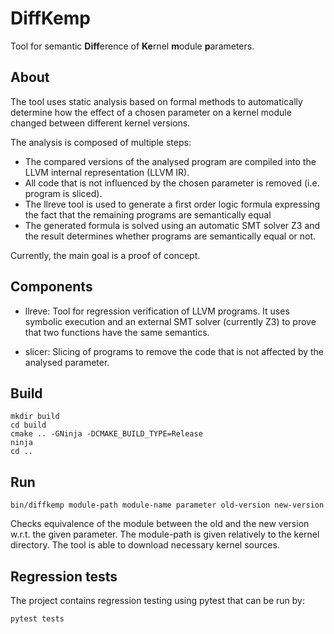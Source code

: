 # DiffKemp

Tool for semantic **Diff**erence of **Ke**rnel **m**odule **p**arameters.

## About
The tool uses static analysis based on formal methods to automatically determine
how the effect of a chosen parameter on a kernel module changed between
different kernel versions.

The analysis is composed of multiple steps:
* The compared versions of the analysed program are compiled into the LLVM
  internal representation (LLVM IR). 
* All code that is not influenced by the chosen parameter is removed (i.e.
  program is sliced). 
* The llreve tool is used to generate a first order logic formula expressing the
  fact that the remaining programs are semantically equal
* The generated formula is solved using an automatic SMT solver Z3 and the
  result determines whether programs are semantically equal or not.

Currently, the main goal is a proof of concept.

## Components
* llreve: Tool for regression verification of LLVM programs. It uses symbolic
  execution and an external SMT solver (currently Z3) to prove that two
  functions have the same semantics.

* slicer: Slicing of programs to remove the code that is not affected by the
  analysed parameter.

## Build
	mkdir build
	cd build
	cmake .. -GNinja -DCMAKE_BUILD_TYPE=Release
    ninja
    cd ..

## Run
    bin/diffkemp module-path module-name parameter old-version new-version

Checks equivalence of the module between the old and the new version w.r.t. the
given parameter. The module-path is given relatively to the kernel directory.
The tool is able to download necessary kernel sources.

## Regression tests

The project contains regression testing using pytest that can be run by:

    pytest tests
